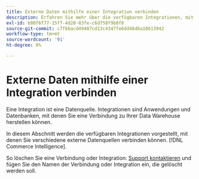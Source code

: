 ```yaml
---
title: Externe Daten mithilfe einer Integration verbinden
description: Erfahren Sie mehr über die verfügbaren Integrationen, mit denen Sie verschiedene externe Datenquellen verbinden können. [!DNL Commerce Intelligence].
exl-id: b80f6f77-15f7-4d20-83fe-c6d758f9b0f8
source-git-commit: c7f6bacd49487cd13c4347fe6dd46d6a10613942
workflow-type: tm+mt
source-wordcount: '91'
ht-degree: 0%

---
```


# Externe Daten mithilfe einer Integration verbinden

Eine Integration ist eine Datenquelle. Integrationen sind Anwendungen und Datenbanken, mit denen Sie eine Verbindung zu Ihrer Data Warehouse herstellen können.

In diesem Abschnitt werden die verfügbaren Integrationen vorgestellt, mit denen Sie verschiedene externe Datenquellen verbinden können. [!DNL Commerce Intelligence].

So löschen Sie eine Verbindung oder Integration: [Support kontaktieren](https://experienceleague.adobe.com/docs/commerce-knowledge-base/kb/troubleshooting/miscellaneous/mbi-service-policies.html) und fügen Sie den Namen der Verbindung oder Integration ein, die gelöscht werden soll.
